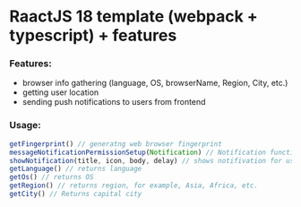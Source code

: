 # RaactJS 18 template (webpack + typescript) + features
### Features:
- browser info gathering (language, OS, browserName, Region, City, etc.)
- getting user location
- sending push notifications to users from frontend 
### Usage:
```javascript 
getFingerprint() // generatng web browser fingerprint
messageNotificationPermissionSetup(Notification) // Notification functionality setup
showNotification(title, icon, body, delay) // shows notifivation for users with delay
getLanguage() // returns language
getOs() // returns OS 
getRegion() // returns region, for example, Asia, Africa, etc.
getCity() // Returns capital city
```